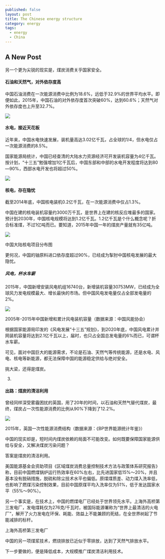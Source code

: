 ```yaml
---
published: false
layout: post
title: The Chinese energy structure
category: energy
tags:
  - energy
  - China
---
```

## A New Post

另一个更为尖锐的现实是，煤炭消费关乎国家安全。

#### 石油和天然气，对外依存度高

中国石油消费在一次能源消费中比例为18.6%，远低于32.9%的世界平均水平。即便如此，2015年，中国石油的对外依存度首次突破60%，达到60.6%；天然气对外依存度也上升至32.7%。

![](http://tc.sinaimg.cn/maxwidth.2048/tc.service.weibo.com/dingyue_nosdn_127_net/739b98f0ae2d190a4ff9d1900be5f1b5.png)



#### 水电，接近天花板

近年来，中国水电快速发展，装机量高达3.02亿千瓦，占全球的1/4，但水电仅占一次能源消费的8.5%。

国家能源局统计，中国已经查清的大陆水力资源经济可开发装机容量为4亿千瓦。按计划，“十三五”勉强增加1亿千瓦后，中国东部和中部的水电开发程度将达到80—90%，西部水电开发也将超过50%。


![](http://tc.sinaimg.cn/maxwidth.2048/tc.service.weibo.com/dingyue_nosdn_127_net/73397dd346b79a4a7c6ee5f45a8ed015.png)

#### 核电，存在隐忧

截至2014年底，中国核电装机0.2亿千瓦，在一次能源消费中仅占1.3%。

中国在建的核电装机容量约3000万千瓦，是世界上在建的核反应堆最多的国家。预计到2030年，中国核电规模将达到1.2亿千瓦。1.2亿千瓦是个什么概念呢？折合标准煤，不过1亿吨而已。要知道，2015年中国一年的煤炭产量就有35亿吨。


![](http://tc.sinaimg.cn/maxwidth.2048/tc.service.weibo.com/dingyue_nosdn_127_net/92dba142d92b625c6c96e6f9a776dfe6.png)


中国大陆核电项目分布图

更何况，中国的铀原料进口依存度超过90%，已经成为掣肘中国核电发展的最大隐忧。

##### 风电，杯水车薪

2015年，中国新增安装风电机组16740台，新增装机容量30753MW，已经成为全球风力发电规模最大、增长最快的市场。但中国风电发电量仅占全部发电量的2%。

![](http://tc.sinaimg.cn/maxwidth.2048/tc.service.weibo.com/dingyue_nosdn_127_net/5f4a427489f16613d0ec1f07aa7dbb6b.png)


2005年-2015年中国新增和累计风电装机容量（数据来源：中国风能协会）

根据国家能源局印发的《风电发展“十三五”规划》，到2020年底，中国风电累计并网装机容量将达到2.1亿千瓦以上，届时，也只占全国总发电量的6%而已，可谓杯水车薪。

可见，面对中国巨大的能源需求，不论是石油、天然气等传统能源，还是水电、风电、核电等新能源，都无法保障中国的能源稳定供给与绝对安全。

挑大梁，还得是煤炭。

03.

#### 出路：煤炭的清洁利用

曾经同样深受雾霾困扰的英国，用了20年的时间，以石油和天然气替代煤炭，最终，煤炭占一次性能源消费的比例从90%下降到了12.2%。


![](http://tc.sinaimg.cn/maxwidth.2048/tc.service.weibo.com/dingyue_nosdn_127_net/ac3339ebdd04c80612849dac686e682b.png)

2015年，英国一次性能源消费结构（数据来源：《BP世界能源统计年鉴》）

中国的现实却是，短时间内煤炭依赖的局面不可能改变。如何既要保障国家能源供给与安全，又解决煤炭污染问题？

答案是煤炭的清洁利用。

美国能源基金会资助项目《区域煤炭消费总量控制技术方法与政策体系研究报告》称，目前中国燃煤锅炉运行热效率在60%左右，比先进国家低15%～20%，并且基本没有脱硝措施，脱硫和除尘技术水平也偏低。原煤煤质差、动力煤入洗率低，也影响了燃煤污染控制效果，目前中国原煤平均入洗率仅为51%，低于发达国家水平（55%～90%）。

另一个事实是，在技术上，中国的燃煤电厂已经处于世界领先水平。上海外高桥第三发电厂，发电煤耗仅为276克/千瓦时，被国际能源署称为“世界上最清洁的火电厂”，解开了火力发电在环保、耗能、效益上不能兼顾的死结，在全世界树起了节能减排的标杆。

上海外高桥第三发电厂

中国的另一项煤浆技术，燃烧排放已近似于零排放，达到了天然气排放水平。

下一步要做的，便是降低成本，大规模推广煤炭清洁利用技术。



























